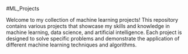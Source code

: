 #ML_Projects


Welcome to my collection of machine learning projects! This repository contains various projects that showcase my skills and knowledge in machine learning, data science, and artificial intelligence. Each project is designed to solve specific problems and demonstrate the application of different machine learning techniques and algorithms.
